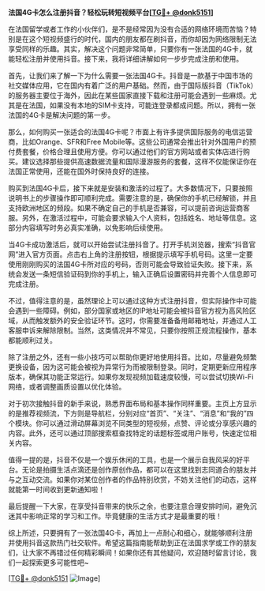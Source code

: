 **法国4G卡怎么注册抖音？轻松玩转短视频平台[[TG💪+ @donk5151](https://t.me/s/donk5151)]**

在法国留学或者工作的小伙伴们，是不是经常因为没有合适的网络环境而苦恼？特别是在这个短视频盛行的时代，国内的朋友都在刷抖音，而你却因为网络限制无法享受同样的乐趣。其实，解决这个问题非常简单，只要你有一张法国的4G卡，就能轻松注册并使用抖音。接下来，我将详细讲解如何一步步完成注册和使用。

首先，让我们来了解一下为什么需要一张法国4G卡。抖音是一款基于中国市场的社交媒体应用，它在国内有着广泛的用户基础。然而，由于国际版抖音（TikTok）的服务器主要位于海外，因此在某些国家直接下载和注册可能会遇到一些麻烦。尤其是在法国，如果没有本地的SIM卡支持，可能连登录都成问题。所以，拥有一张法国的4G卡是解决问题的第一步。

那么，如何购买一张适合的法国4G卡呢？市面上有许多提供国际服务的电信运营商，比如Orange、SFR和Free Mobile等。这些公司通常会推出针对外国用户的预付费套餐，价格合理且使用方便。你可以通过他们的官方网站或者实体店进行购买。建议选择那些提供高速数据流量和国际漫游服务的套餐，这样不仅能保证你在法国正常使用，还能在国外时保持良好的连接。

购买到法国4G卡后，接下来就是安装和激活的过程了。大多数情况下，只要按照说明书上的步骤操作即可顺利完成。需要注意的是，确保你的手机已经解锁，并且支持欧洲地区的频段。如果不确定自己的手机是否兼容，可以提前咨询运营商客服。另外，在激活过程中，可能会要求输入个人资料，包括姓名、地址等信息。这部分内容填写时务必真实准确，以免影响后续使用。

当4G卡成功激活后，就可以开始尝试注册抖音了。打开手机浏览器，搜索“抖音官网”进入官方页面。点击右上角的注册按钮，根据提示填写手机号码。这里一定要使用刚刚购买的法国4G卡所对应的号码，否则可能会导致验证失败。接下来，系统会发送一条短信验证码到你的手机上，输入正确后设置密码并完善个人信息即可完成注册。

不过，值得注意的是，虽然理论上可以通过这种方式注册抖音，但实际操作中可能会遇到一些障碍。例如，部分国家或地区的IP地址可能会被抖音官方视为高风险区域，从而触发额外的安全验证环节。这时，你需要准备备用邮箱地址，并通过人工客服申诉来解除限制。当然，这类情况并不常见，只要你按照正规流程操作，基本都能顺利过关。

除了注册之外，还有一些小技巧可以帮助你更好地使用抖音。比如，尽量避免频繁更换设备，因为这可能会被视为异常行为而被限制登录。同时，定期更新应用程序版本，确保其功能正常运行。如果你发现视频加载速度较慢，可以尝试切换Wi-Fi网络，或者调整画质设置以优化体验。

对于初次接触抖音的新手来说，熟悉界面布局和基本操作同样重要。主页上方显示的是推荐视频流，下方则是导航栏，分别对应“首页”、“关注”、“消息”和“我的”四个模块。你可以通过滑动屏幕浏览不同类型的短视频，点赞、评论或分享感兴趣的内容。此外，还可以通过顶部搜索框查找特定的话题标签或用户账号，快速定位相关内容。

值得一提的是，抖音不仅是一个娱乐休闲的工具，也是一个展示自我风采的好平台。无论是拍摄生活点滴还是创作原创作品，都可以在这里找到志同道合的朋友并与之互动交流。如果你对某位创作者的作品特别欣赏，不妨关注他们的动态，这样就能第一时间收到更新通知啦！

最后提醒一下大家，在享受抖音带来的快乐之余，也要注意合理安排时间，避免沉迷其中影响正常的学习和工作。毕竟健康的生活方式才是最重要的哦！

综上所述，只要拥有了一张法国4G卡，再加上一点耐心和细心，就能够顺利注册并使用抖音这款热门社交软件。希望这篇指南能帮助到正在法国求学或工作的朋友们，让大家不再错过任何精彩瞬间！如果你还有其他疑问，欢迎随时留言讨论，我们一起探索更多可能性吧~

[[TG💪+ @donk5151](https://t.me/s/donk5151) ![Image](https://i.postimg.cc/rwNCRYN7/Snipaste-2025-04-30-17-27-05.png)]